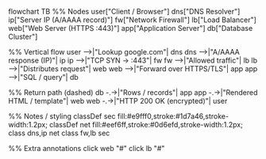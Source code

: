 flowchart TB
  %% Nodes
  user["Client / Browser"]
  dns["DNS Resolver"]
  ip["Server IP (A/AAAA record)"]
  fw["Network Firewall"]
  lb["Load Balancer"]
  web["Web Server (HTTPS :443)"]
  app["Application Server"]
  db["Database Cluster"]

  %% Vertical flow
  user -->|"Lookup google.com"| dns
  dns -->|"A/AAAA response (IP)"| ip
  ip -->|"TCP SYN → :443"| fw
  fw -->|"Allowed traffic"| lb
  lb -->|"Distributes request"| web
  web -->|"Forward over HTTPS/TLS"| app
  app -->|"SQL / query"| db

  %% Return path (dashed)
  db -.->|"Rows / records"| app
  app -.->|"Rendered HTML / template"| web
  web -.->|"HTTP 200 OK (encrypted)"| user

  %% Notes / styling
  classDef sec fill:#e9fff0,stroke:#1d7a46,stroke-width:1.2px;
  classDef net fill:#eef6ff,stroke:#0d6efd,stroke-width:1.2px;
  class dns,ip net
  class fw,lb sec

  %% Extra annotations
  click web "#"
  click lb "#"

